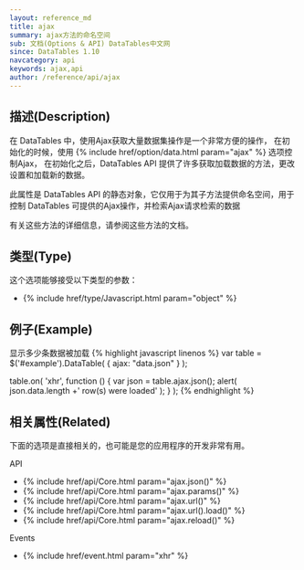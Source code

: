 ```yaml
---
layout: reference_md
title: ajax
summary: ajax方法的命名空间
sub: 文档(Options & API) DataTables中文网
since: DataTables 1.10
navcategory: api
keywords: ajax,api
author: /reference/api/ajax
---
```


## 描述(Description)
在 DataTables 中，使用Ajax获取大量数据集操作是一个非常方便的操作，
在初始化的时候，使用 {% include href/option/data.html param="ajax" %} 选项控制Ajax，
在初始化之后，DataTables API 提供了许多获取加载数据的方法，更改设置和加载新的数据。

此属性是 DataTables API 的静态对象，它仅用于为其子方法提供命名空间，用于控制 DataTables 可提供的Ajax操作，并检索Ajax请求检索的数据

有关这些方法的详细信息，请参阅这些方法的文档。


## 类型(Type)
这个选项能够接受以下类型的参数：

- {% include href/type/Javascript.html param="object" %}


## 例子(Example)

显示多少条数据被加载
{% highlight javascript linenos %}
var table = $('#example').DataTable( {
    ajax: "data.json"
} );
 
table.on( 'xhr', function () {
    var json = table.ajax.json();
    alert( json.data.length +' row(s) were loaded' );
} );
{% endhighlight %}



## 相关属性(Related)
下面的选项是直接相关的，也可能是您的应用程序的开发非常有用。


API

- {% include href/api/Core.html param="ajax.json()" %}
- {% include href/api/Core.html param="ajax.params()" %}
- {% include href/api/Core.html param="ajax.url()" %}
- {% include href/api/Core.html param="ajax.url().load()" %}
- {% include href/api/Core.html param="ajax.reload()" %}

Events

- {% include href/event.html param="xhr" %}

